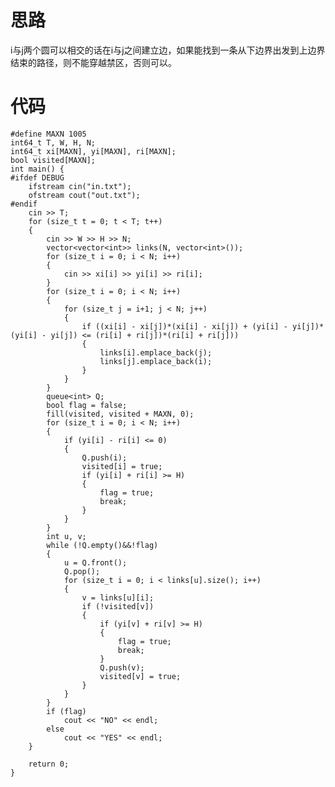 # 思路
i与j两个圆可以相交的话在i与j之间建立边，如果能找到一条从下边界出发到上边界结束的路径，则不能穿越禁区，否则可以。
# 代码
	#define MAXN 1005
	int64_t T, W, H, N;
	int64_t xi[MAXN], yi[MAXN], ri[MAXN];
	bool visited[MAXN];
	int main() {
	#ifdef DEBUG
		ifstream cin("in.txt");
		ofstream cout("out.txt");
	#endif
		cin >> T;
		for (size_t t = 0; t < T; t++)
		{
			cin >> W >> H >> N;
			vector<vector<int>> links(N, vector<int>());
			for (size_t i = 0; i < N; i++)
			{
				cin >> xi[i] >> yi[i] >> ri[i];
			}
			for (size_t i = 0; i < N; i++)
			{
				for (size_t j = i+1; j < N; j++)
				{
					if ((xi[i] - xi[j])*(xi[i] - xi[j]) + (yi[i] - yi[j])*(yi[i] - yi[j]) <= (ri[i] + ri[j])*(ri[i] + ri[j]))
					{
						links[i].emplace_back(j);
						links[j].emplace_back(i);
					}
				}
			}
			queue<int> Q;
			bool flag = false;
			fill(visited, visited + MAXN, 0);
			for (size_t i = 0; i < N; i++)
			{
				if (yi[i] - ri[i] <= 0)
				{
					Q.push(i);
					visited[i] = true;
					if (yi[i] + ri[i] >= H)
					{
						flag = true;
						break;
					}
				}
			}
			int u, v;
			while (!Q.empty()&&!flag)
			{
				u = Q.front();
				Q.pop();
				for (size_t i = 0; i < links[u].size(); i++)
				{
					v = links[u][i];
					if (!visited[v])
					{
						if (yi[v] + ri[v] >= H)
						{
							flag = true;
							break;
						}
						Q.push(v);
						visited[v] = true;
					}
				}
			}
			if (flag)
				cout << "NO" << endl;
			else
				cout << "YES" << endl;
		}

		return 0;
	}
